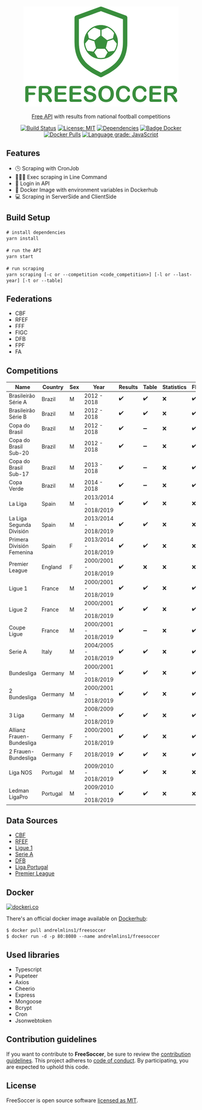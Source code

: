 <div align="center">

![FreeSoccer](https://raw.githubusercontent.com/andrelmlins/freesoccer/master/public/logo.png)

[Free API](https://www.apifreesoccer.com/) with results from national football competitions

[![Build Status](https://travis-ci.com/andrelmlins/freesoccer.svg?branch=master)](https://travis-ci.com/andrelmlins/freesoccer)
[![License: MIT](https://img.shields.io/badge/License-MIT-yellow.svg)](https://github.com/andrelmlins/freesoccer/blob/master/LICENSE)
[![Dependencies](https://david-dm.org/andrelmlins/freesoccer.svg)](https://david-dm.org/andrelmlins/freesoccer)
[![Badge Docker](https://images.microbadger.com/badges/image/andrelmlins1/freesoccer.svg)](https://microbadger.com/images/andrelmlins1/freesoccer 'Get your own image badge on microbadger.com')
[![Docker Pulls](https://img.shields.io/docker/pulls/andrelmlins1/freesoccer.svg)](https://hub.docker.com/r/andrelmlins1/freesoccer)
[![Language grade: JavaScript](https://img.shields.io/lgtm/grade/javascript/g/andrelmlins/freesoccer.svg?logo=lgtm&logoWidth=18)](https://lgtm.com/projects/g/andrelmlins/freesoccer/context:javascript)

</div>

## Features

- 🕒 Scraping with CronJob
- 👨🏾‍💻 Exec scraping in Line Command
- 🔐 Login in API
- 🐋 Docker Image with environment variables in Dockerhub
- 💻 Scraping in ServerSide and ClientSide

## Build Setup

```
# install dependencies
yarn install

# run the API
yarn start

# run scraping
yarn scraping [-c or --competition <code_competition>] [-l or --last-year] [-t or --table]
```

## Federations

- CBF
- RFEF
- FFF
- FIGC
- DFB
- FPF
- FA

## Competitions

| Name                      | Country  | Sex | Year                  | Results | Table | Statistics | Flags |
| ------------------------- | -------- | --- | --------------------- | ------- | ----- | ---------- | ----- |
| Brasileirão Série A       | Brazil   | M   | 2012 - 2018           | ✔️      | ✔️    | ❌         | ✔️    |
| Brasileirão Série B       | Brazil   | M   | 2012 - 2018           | ✔️      | ✔️    | ❌         | ✔️    |
| Copa do Brasil            | Brazil   | M   | 2012 - 2018           | ✔️      | ➖    | ❌         | ✔️    |
| Copa do Brasil Sub-20     | Brazil   | M   | 2012 - 2018           | ✔️      | ➖    | ❌         | ✔️    |
| Copa do Brasil Sub-17     | Brazil   | M   | 2013 - 2018           | ✔️      | ➖    | ❌         | ✔️    |
| Copa Verde                | Brazil   | M   | 2014 - 2018           | ✔️      | ➖    | ❌         | ✔️    |
| La Liga                   | Spain    | M   | 2013/2014 - 2018/2019 | ✔️      | ✔️    | ❌         | ❌    |
| La Liga Segunda División  | Spain    | M   | 2013/2014 - 2018/2019 | ✔️      | ✔️    | ❌         | ❌    |
| Primera División Femenina | Spain    | F   | 2013/2014 - 2018/2019 | ✔️      | ✔️    | ❌         | ❌    |
| Premier League            | England  | F   | 2000/2001 - 2018/2019 | ✔️      | ❌    | ❌         | ❌    |
| Ligue 1                   | France   | M   | 2000/2001 - 2018/2019 | ✔️      | ✔️    | ❌         | ✔️    |
| Ligue 2                   | France   | M   | 2000/2001 - 2018/2019 | ✔️      | ✔️    | ❌         | ✔️    |
| Coupe Ligue               | France   | M   | 2000/2001 - 2018/2019 | ✔️      | ➖    | ❌         | ✔️    |
| Serie A                   | Italy    | M   | 2004/2005 - 2018/2019 | ✔️      | ✔️    | ❌         | ✔️    |
| Bundesliga                | Germany  | M   | 2000/2001 - 2018/2019 | ✔️      | ✔️    | ❌         | ✔️    |
| 2 Bundesliga              | Germany  | M   | 2000/2001 - 2018/2019 | ✔️      | ✔️    | ❌         | ✔️    |
| 3 Liga                    | Germany  | M   | 2008/2009 - 2018/2019 | ✔️      | ✔️    | ❌         | ✔️    |
| Allianz Frauen-Bundesliga | Germany  | F   | 2000/2001 - 2018/2019 | ✔️      | ✔️    | ❌         | ✔️    |
| 2 Frauen-Bundesliga       | Germany  | F   | 2018/2019             | ✔️      | ✔️    | ❌         | ✔️    |
| Liga NOS                  | Portugal | M   | 2009/2010 - 2018/2019 | ✔️      | ✔️    | ❌         | ❌    |
| Ledman LigaPro            | Portugal | M   | 2009/2010 - 2018/2019 | ✔️      | ✔️    | ❌         | ❌    |

## Data Sources

- [CBF](http://cbf.com.br/)
- [RFEF](http://www.rfef.es/)
- [Ligue 1](https://www.ligue1.com/)
- [Serie A](http://www.legaseriea.it/)
- [DFB](https://www.dfb.de/)
- [Liga Portugal](http://ligaportugal.pt/)
- [Premier League](https://www.premierleague.com/)

## Docker

[![dockeri.co](https://dockeri.co/image/andrelmlins1/freesoccer)](https://hub.docker.com/r/andrelmlins1/freesoccer)

There's an official docker image available on [Dockerhub](https://hub.docker.com/r/andrelmlins1/freesoccer):

```
$ docker pull andrelmlins1/freesoccer
$ docker run -d -p 80:8080 --name andrelmlins1/freesoccer
```

## Used libraries

- Typescript
- Pupeteer
- Axios
- Cheerio
- Express
- Mongoose
- Bcrypt
- Cron
- Jsonwebtoken

## Contribution guidelines

If you want to contribute to **FreeSoccer**, be sure to review the
[contribution guidelines](CONTRIBUTING.md). This project adheres to
[code of conduct](CODE_OF_CONDUCT.md). By participating, you are expected to
uphold this code.

## License

FreeSoccer is open source software [licensed as MIT](https://github.com/andrelmlins/freesoccer/blob/master/LICENSE).
